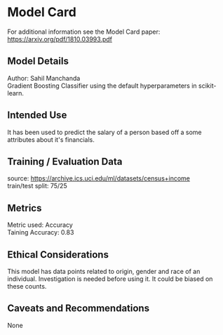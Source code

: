 # Model Card

For additional information see the Model Card paper: https://arxiv.org/pdf/1810.03993.pdf

## Model Details
Author: Sahil Manchanda <br>
Gradient Boosting Classifier using the default hyperparameters in scikit-learn.<br>

## Intended Use
It has been used to predict the salary of a person based off a some attributes about it's financials.<br>

## Training / Evaluation Data
source: https://archive.ics.uci.edu/ml/datasets/census+income <br>
train/test split: 75/25 <br>

## Metrics
Metric used: Accuracy <br>
Taining Accuracy: 0.83 <br>

## Ethical Considerations
This model has data points related to origin, gender and race of an individual. Investigation is needed before using it. It could be biased on these counts.

## Caveats and Recommendations
None
